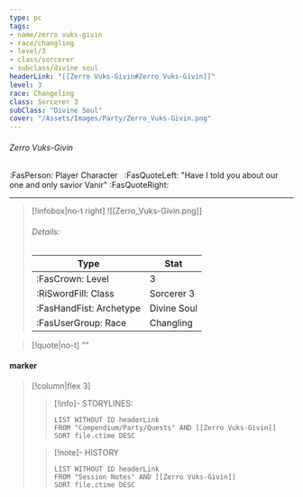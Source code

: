 ```yaml
---
type: pc
tags:
- name/zerro vuks-givin
- race/changling
- level/3
- class/sorcerer
- subclass/divine soul
headerLink: "[[Zerro Vuks-Givin#Zerro Vuks-Givin]]"
level: 3
race: Changeling
class: Sorcerer 3
subClass: "Divine Soul"
cover: "/Assets/Images/Party/Zerro_Vuks-Givin.png"
---
```


###### Zerro Vuks-Givin

:FasPerson: Player Character &nbsp; :FasQuoteLeft:  "Have I told you about our one and only savior Vanir"   :FasQuoteRight:

---
> [!infobox|no-t right]
> ![[Zerro_Vuks-Givin.png]]
> ###### Details:
>Type | Stat |
> | ---- | ---- |
> | :FasCrown: Level   |  3 |
> | :RiSwordFill: Class | Sorcerer 3 |
> | :FasHandFist: Archetype | Divine Soul |
> |  :FasUserGroup: Race | Changling |

> [!quote|no-t]
> ""

#### marker
> [!column|flex 3]
>> [!info]- STORYLINES:
>>```dataview
>>LIST WITHOUT ID headerLink
>>FROM "Compendium/Party/Quests" AND [[Zerro Vuks-Givin]]
>>SORT file.ctime DESC
>
>>[!note]- HISTORY
>>```dataview
>>LIST WITHOUT ID headerLink
>>FROM "Session Notes" AND [[Zerro Vuks-Givin]]
>>SORT file.ctime DESC
